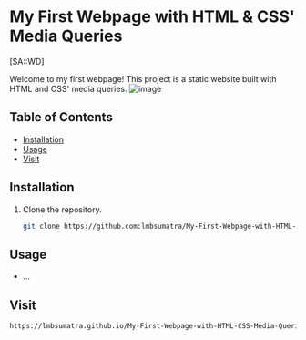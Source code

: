 # My First Webpage with HTML & CSS' Media Queries
[SA::WD]

Welcome to my first webpage! This project is a static website built with HTML and CSS' media queries.
![image](https://github.com/lmbsumatra/My-First-Webpage-with-HTML-CSS-Media-Queries/assets/122442812/2e9259a7-3835-4064-a2f6-7eae4f89c3b5)


## Table of Contents

- [Installation](#installation)
- [Usage](#usage)
- [Visit](#visit)

## Installation

1. Clone the repository.

   ```bash
   git clone https://github.com:lmbsumatra/My-First-Webpage-with-HTML-CSS-Media-Queries.git

## Usage
- ...

## Visit
```bash
https://lmbsumatra.github.io/My-First-Webpage-with-HTML-CSS-Media-Queries/revised.html
